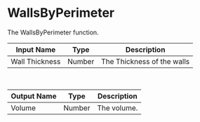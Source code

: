 

# WallsByPerimeter

The WallsByPerimeter function.

|Input Name|Type|Description|
|---|---|---|
|Wall Thickness|Number|The Thickness of the walls|


<br>

|Output Name|Type|Description|
|---|---|---|
|Volume|Number|The volume.|

